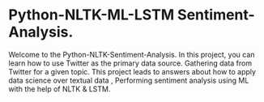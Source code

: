 # Python-NLTK-ML-LSTM  Sentiment-Analysis. 
Welcome to the Python-NLTK-Sentiment-Analysis.
In this project, you can learn how to use Twitter as the primary data source.
Gathering data from Twitter for a given topic.
This project leads to answers about how to apply data science over textual data , 
Performing sentiment analysis using ML with the help of NLTK & LSTM.    
